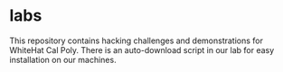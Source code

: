 labs
====

This repository contains hacking challenges and demonstrations for WhiteHat Cal Poly. There is an auto-download script in our lab for easy installation on our machines.
